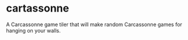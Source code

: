 # cartassonne
A Carcassonne game tiler that will make random Carcassonne games for hanging on your walls.

